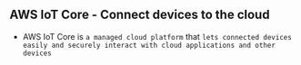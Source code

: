 ## AWS IoT Core - Connect devices to the cloud

- AWS IoT Core is `a managed cloud platform` that `lets connected devices easily and securely interact with cloud applications and other devices`
